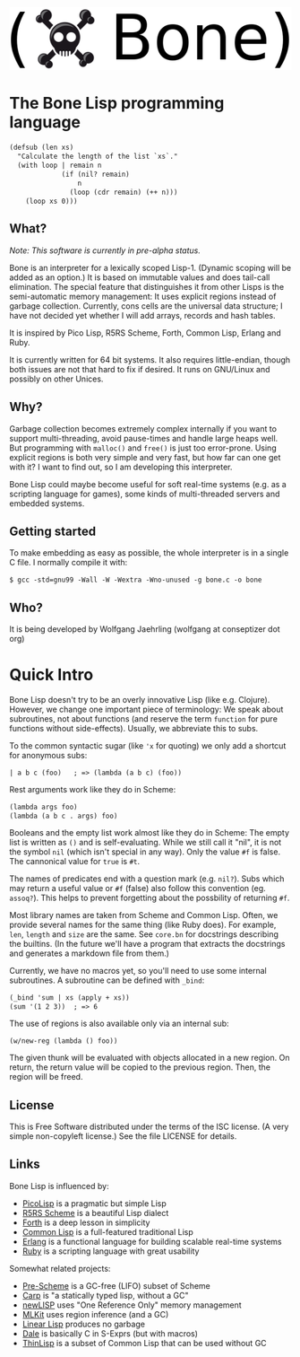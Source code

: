 ![Bone Lisp](logo.png)

# The Bone Lisp programming language

    (defsub (len xs)
      "Calculate the length of the list `xs`."
      (with loop | remain n
                 (if (nil? remain)
                     n
                   (loop (cdr remain) (++ n)))
        (loop xs 0)))

## What?

*Note: This software is currently in pre-alpha status.*

Bone is an interpreter for a lexically scoped Lisp-1.
(Dynamic scoping will be added as an option.)
It is based on immutable values and does tail-call elimination.
The special feature that distinguishes it from other Lisps is the semi-automatic memory management: 
It uses explicit regions instead of garbage collection.
Currently, cons cells are the universal data structure;
I have not decided yet whether I will add arrays, records and hash tables.

It is inspired by Pico Lisp, R5RS Scheme, Forth, Common Lisp, Erlang and Ruby.

It is currently written for 64 bit systems.
It also requires little-endian, though both issues are not that hard to fix if desired.
It runs on GNU/Linux and possibly on other Unices.

## Why?

Garbage collection becomes extremely complex internally if you want to support multi-threading, avoid pause-times and handle large heaps well.
But programming with `malloc()` and `free()` is just too error-prone.
Using explicit regions is both very simple and very fast, but how far can one get with it?
I want to find out, so I am developing this interpreter.

Bone Lisp could maybe become useful for soft real-time systems (e.g. as a scripting language for games), some kinds of multi-threaded servers and embedded systems.

## Getting started

To make embedding as easy as possible, the whole interpreter is in a single C file.
I normally compile it with:

    $ gcc -std=gnu99 -Wall -W -Wextra -Wno-unused -g bone.c -o bone

## Who?

It is being developed by
Wolfgang Jaehrling (wolfgang at conseptizer dot org)

# Quick Intro

Bone Lisp doesn't try to be an overly innovative Lisp (like e.g. Clojure).
However, we change one important piece of terminology:
We speak about subroutines, not about functions (and reserve the term `function` for pure functions without side-effects).
Usually, we abbreviate this to subs.

To the common syntactic sugar (like `'x` for quoting) we only add a shortcut for anonymous subs:

    | a b c (foo)   ; => (lambda (a b c) (foo))

Rest arguments work like they do in Scheme:

    (lambda args foo)
    (lambda (a b c . args) foo)

Booleans and the empty list work almost like they do in Scheme:
The empty list is written as `()` and is self-evaluating.
While we still call it "nil", it is not the symbol `nil` (which isn't special in any way).
Only the value `#f` is false.
The cannonical value for `true` is `#t`.

The names of predicates end with a question mark (e.g. `nil?`).
Subs which may return a useful value or `#f` (false) also follow this convention (eg. `assoq?`).
This helps to prevent forgetting about the possbility of returning `#f`.

Most library names are taken from Scheme and Common Lisp.
Often, we provide several names for the same thing (like Ruby does).
For example, `len`, `length` and `size` are the same.
See `core.bn` for docstrings describing the builtins.
(In the future we'll have a program that extracts the docstrings and generates a markdown file from them.)

Currently, we have no macros yet, so you'll need to use some internal subroutines.
A subroutine can be defined with `_bind`:

    (_bind 'sum | xs (apply + xs))
    (sum '(1 2 3))  ; => 6

The use of regions is also available only via an internal sub:

    (w/new-reg (lambda () foo))

The given thunk will be evaluated with objects allocated in a new region.
On return, the return value will be copied to the previous region.
Then, the region will be freed.

## License

This is Free Software distributed under the terms of the ISC license.
(A very simple non-copyleft license.)
See the file LICENSE for details.

## Links

Bone Lisp is influenced by:
* [PicoLisp](http://picolisp.com/) is a pragmatic but simple Lisp
* [R5RS Scheme](http://www.schemers.org/Documents/Standards/R5RS/) is a beautiful Lisp dialect
* [Forth](https://en.wikipedia.org/wiki/Forth_%28programming_language%29) is a deep lesson in simplicity
* [Common Lisp](https://common-lisp.net/) is a full-featured traditional Lisp
* [Erlang](http://www.erlang.org/) is a functional language for building scalable real-time systems
* [Ruby](https://www.ruby-lang.org/) is a scripting language with great usability

Somewhat related projects:
* [Pre-Scheme](https://en.wikipedia.org/wiki/PreScheme) is a GC-free (LIFO) subset of Scheme
* [Carp](https://github.com/eriksvedang/Carp) is "a statically typed lisp, without a GC"
* [newLISP](http://www.newlisp.org/) uses "One Reference Only" memory management
* [MLKit](http://www.elsman.com/mlkit/) uses region inference (and a GC)
* [Linear Lisp](http://home.pipeline.com/~hbaker1/LinearLisp.html) produces no garbage
* [Dale](https://github.com/tomhrr/dale) is basically C in S-Exprs (but with macros)
* [ThinLisp](http://www.thinlisp.org/) is a subset of Common Lisp that can be used without GC
